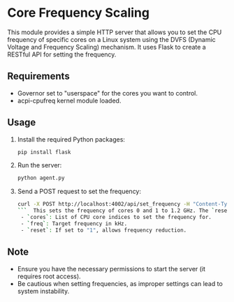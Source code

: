 # Core Frequency Scaling

This module provides a simple HTTP server that allows you to set the CPU frequency of specific cores on a Linux system using the DVFS (Dynamic Voltage and Frequency Scaling) mechanism. It uses Flask to create a RESTful API for setting the frequency.

## Requirements
- Governor set to "userspace" for the cores you want to control.
- acpi-cpufreq kernel module loaded.

## Usage
1. Install the required Python packages:
   ```bash
   pip install flask
   ```
2. Run the server:
   ```bash
   python agent.py
   ```
3. Send a POST request to set the frequency:
   ```bash
   curl -X POST http://localhost:4002/api/set_frequency -H "Content-Type: application/json" -d '{"cores": [0,1], "freq": 1200000, "reset": "1"}'
   ```  This sets the frequency of cores 0 and 1 to 1.2 GHz. The `reset` parameter allows frequency reduction if set to "1".
    - `cores`: List of CPU core indices to set the frequency for.
    - `freq`: Target frequency in kHz.
    - `reset`: If set to "1", allows frequency reduction.

## Note
- Ensure you have the necessary permissions to start the server (it requires root access).
- Be cautious when setting frequencies, as improper settings can lead to system instability.

<!-- # Example Request
```json
{
    "cores": [0, 1],
    "freq": 1200000,
    "reset": "1"
}
```

# Example Response
```json
{
    "status": "ok",
    "freq": 1200000,
    "cores": [0, 1]
}

# Concurrency -->